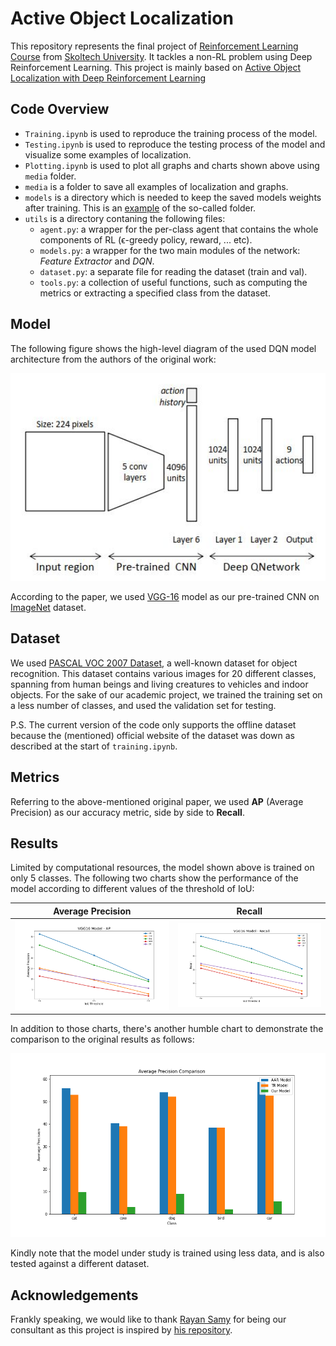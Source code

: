 # Active Object Localization

This repository represents the final project of [Reinforcement Learning Course](http://files.skoltech.ru/data/edu/syllabuses/2021/MA060422.pdf?v=xj03xr) from [Skoltech University](https://www.skoltech.ru/en/). It tackles a non-RL problem using Deep Reinforcement Learning. This project is mainly based on [Active Object Localization with Deep Reinforcement Learning](https://arxiv.org/abs/1511.06015)

## Code Overview
- `Training.ipynb` is used to reproduce the training process of the model.
- `Testing.ipynb` is used to reproduce the testing process of the model and visualize some examples of localization.
- `Plotting.ipynb` is used to plot all graphs and charts shown above using `media` folder.
- `media` is a folder to save all examples of localization and graphs.
- `models` is a directory which is needed to keep the saved models weights after training. This is an [example](https://drive.google.com/drive/folders/1JvwQquAVerxj7DD-qtKJGvmc_VUNBpr8?usp=sharing) of the so-called folder.
- `utils` is a directory contaning the following files:
  - `agent.py`: a wrapper for the per-class agent that contains the whole components of RL (ϵ-greedy policy, reward, ... etc).
  - `models.py`: a wrapper for the two main modules of the network: _Feature Extractor_ and _DQN_.
  - `dataset.py`: a separate file for reading the dataset (train and val).
  - `tools.py`: a collection of useful functions, such as computing the metrics or extracting a specified class from the dataset.

## Model

The following figure shows the high-level diagram of the used DQN model architecture from the authors of the original work:

<p align='center'><img src='media/model.JPG' style="width: 650px; max-width: 100%; height: auto" title="Click to enlarge picture"/></p>

According to the paper, we used [VGG-16](https://pytorch.org/vision/stable/models.html#torchvision.models.vgg16) model as our pre-trained CNN on [ImageNet](https://www.image-net.org/) dataset.

## Dataset

We used [PASCAL VOC 2007 Dataset](http://host.robots.ox.ac.uk/pascal/VOC/voc2007/), a well-known dataset for object recognition. This dataset contains various images for 20 different classes, spanning from human beings and living creatures to vehicles and indoor objects.
For the sake of our academic project, we trained the training set on a less number of classes, and used the validation set for testing.

P.S. The current version of the code only supports the offline dataset because the (mentioned) official website of the dataset was down as described at the start of `training.ipynb`.

## Metrics

Referring to the above-mentioned original paper, we used **AP** (Average Precision) as our accuracy metric, side by side to **Recall**.

## Results

Limited by computational resources, the model shown above is trained on only 5 classes. The following two charts show the performance of the model according to different values of the threshold of IoU:

Average Precision             |  Recall
:-------------------------:|:-------------------------:
<img src='media/VGG16 Model - AP.png' alt='AP' title="Click to enlarge picture"/>  |  <img src='media/VGG16 Model - Recall.png' alt='Recall' title="Click to enlarge picture"/>

In addition to those charts, there's another humble chart to demonstrate the comparison to the original results as follows:

<p align='center'><img src="media/comparison.png" style="width: 650px; max-width: 100%; height: auto" title="Click to enlarge picture"/></p>

Kindly note that the model under study is trained using less data, and is also tested against a different dataset.

## Acknowledgements

Frankly speaking, we would like to thank [Rayan Samy](https://github.com/rayansamy/) for being our consultant as this project is inspired by [his repository](https://github.com/rayansamy/Active-Object-Localization-Deep-Reinforcement-Learning).
